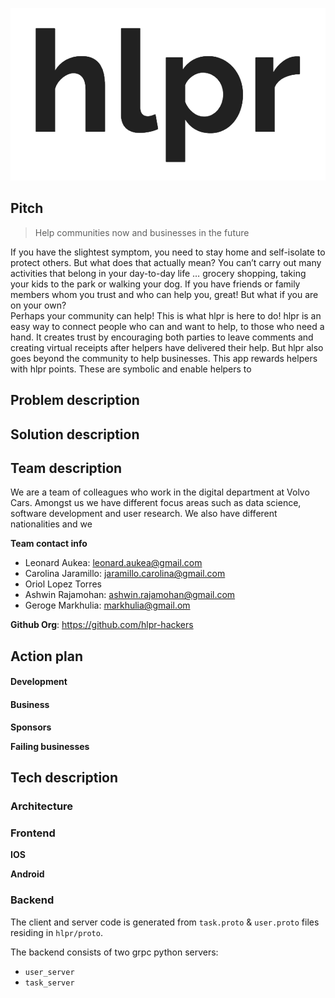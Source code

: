 
![](assets/img/hlpr-logo.png)

## Pitch

> Help communities now and businesses in the future

If you have the slightest symptom, you need to stay home and self-isolate to protect others. But what does that actually mean?
You can’t carry out many activities that belong in your day-to-day life … grocery shopping, taking your kids to the park or walking your dog. 
If you have friends or family members whom you trust and who can help you, great! But what if you are on your own?  
Perhaps your community can help! This is what hlpr is here to do! 
hlpr is an easy way to connect people who can and want to help, to those who need a hand. It creates trust by encouraging both parties to leave comments and creating virtual receipts after helpers have delivered their help. 
But hlpr also goes beyond the community to help businesses. This app rewards helpers with hlpr points. These are symbolic and enable helpers to 


## Problem description



## Solution description

## Team description

We are a team of colleagues who work in the digital department at Volvo Cars. Amongst us we have different focus areas such as data science, software development and user research. We also have different nationalities and we 

**Team contact info** 

* Leonard Aukea: leonard.aukea@gmail.com 
* Carolina Jaramillo: jaramillo.carolina@gmail.com 
* Oriol Lopez Torres
* Ashwin Rajamohan: ashwin.rajamohan@gmail.com 
* Geroge Markhulia: markhulia@gmail.om 

**Github Org**: https://github.com/hlpr-hackers

## Action plan


#### Development 

#### Business

**Sponsors** 

**Failing businesses** 

## Tech description

### Architecture 

### Frontend 

**IOS** 

**Android** 

### Backend 

The client and server code is generated from `task.proto` & `user.proto` files residing in `hlpr/proto`. 

The backend consists of two grpc python servers: 

* `user_server`
* `task_server` 
